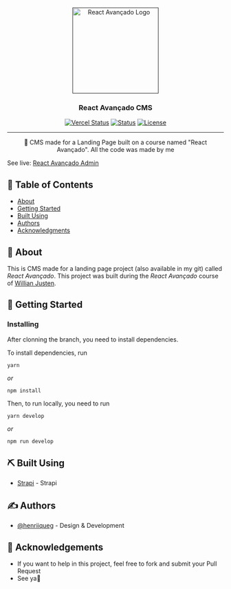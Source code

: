 <p align="center">
  <a href="" rel="noopener">
 <img width="200" src="https://d33wubrfki0l68.cloudfront.net/6b19a409f82c8c0c94fff2c927f4dc5bb3291ccd/b93d3/img/logo.svg" alt="React Avançado Logo"></a>
</p>

<h3 align="center">React Avançado CMS</h3>

<div align="center">

  [![Vercel Status](https://vercelbadge.vercel.app/api/henriiqueg/interage-website)](https://vercelbadge.vercel.app/api/henriiqueg/interage-website)
  [![Status](https://img.shields.io/badge/status-active-success.svg)](https://vercelbadge.vercel.app/api/henriiqueg/interage-website)
  [![License](https://img.shields.io/badge/license-MIT-blue.svg)](/LICENSE)

</div>

---

<p align="center"> 👋 CMS made for a Landing Page built on a course named "React Avançado". All the code was made by me 
	<br> 
</p>

<p>See live: <a href="" target="_blank">React Avançado Admin</a></p>

## 📝 Table of Contents
- [About](#about)
- [Getting Started](#getting_started)
- [Built Using](#built_using)
- [Authors](#authors)
- [Acknowledgments](#acknowledgement)

## 🧐 About <a name = "about"></a>
This is CMS made for a landing page project (also available in my git) called <i>React Avançado</i>. This project was built during the <i>React Avançado</i> course of [Willian Justen](https://reactavancado.com.br).

## 🏁 Getting Started <a name = "getting_started"></a>

### Installing
After clonning the branch, you need to install dependencies.

To install dependencies, run

```
yarn
```

_or_

```
npm install
```

Then, to run locally, you need to run

```
yarn develop
```

_or_

```
npm run develop
```

## ⛏️ Built Using <a name = "built_using"></a>

- [Strapi](https://strapi.io) - Strapi

## ✍️ Authors <a name = "authors"></a>
- [@henriiqueg](https://github.com/henriiqueg) - Design & Development

## 🎉 Acknowledgements <a name = "acknowledgement"></a>
- If you want to help in this project, feel free to fork and submit your Pull Request
- See ya👋
